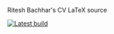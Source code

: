 Ritesh Bachhar's CV LaTeX source

[![Latest build](https://img.shields.io/badge/PDF-latest-orange.svg?style=flat)](../pdflatex/ritesh_cv.pdf)

